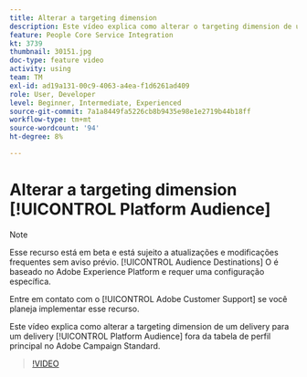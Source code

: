 ```yaml
---
title: Alterar a targeting dimension
description: Este vídeo explica como alterar o targeting dimension de um delivery para um Público-alvo da plataforma fora da tabela de perfil principal no Adobe Campaign Standard.
feature: People Core Service Integration
kt: 3739
thumbnail: 30151.jpg
doc-type: feature video
activity: using
team: TM
exl-id: ad19a131-00c9-4063-a4ea-f1d6261ad409
role: User, Developer
level: Beginner, Intermediate, Experienced
source-git-commit: 7a1a8449fa5226cb8b9435e98e1e2719b44b18ff
workflow-type: tm+mt
source-wordcount: '94'
ht-degree: 8%

---
```


# Alterar a targeting dimension [!UICONTROL Platform Audience]

>[!NOTE]
>
>Esse recurso está em beta e está sujeito a atualizações e modificações frequentes sem aviso prévio. [!UICONTROL Audience Destinations] O é baseado no Adobe Experience Platform e requer uma configuração específica.
>
>Entre em contato com o [!UICONTROL Adobe Customer Support] se você planeja implementar esse recurso.

Este vídeo explica como alterar a targeting dimension de um delivery para um delivery [!UICONTROL Platform Audience] fora da tabela de perfil principal no Adobe Campaign Standard.

>[!VIDEO](https://video.tv.adobe.com/v/30151?quality=12)
